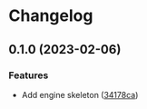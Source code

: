 # Changelog

## 0.1.0 (2023-02-06)


### Features

* Add engine skeleton ([34178ca](https://github.com/evematic/evematic/commit/34178caad17173d4639233ddc916f486e45835da))

